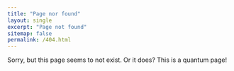 ```yaml
---
title: "Page nor found"
layout: single
excerpt: "Page not found"
sitemap: false
permalink: /404.html
---
```


Sorry, but this page seems to not exist. Or it does? This is a quantum page!
